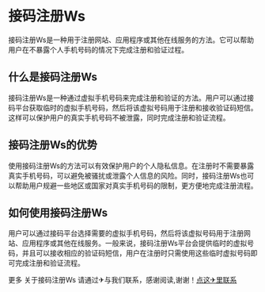 # 接码注册Ws

接码注册Ws是一种用于注册网站、应用程序或其他在线服务的方法。它可以帮助用户在不暴露个人手机号码的情况下完成注册和验证过程。

## 什么是接码注册Ws

接码注册Ws是一种通过虚拟手机号码来完成注册和验证的方法。用户可以通过接码平台获取临时的虚拟手机号码，然后将该虚拟号码用于注册和接收验证码短信。这样可以保护用户的真实手机号码不被泄露，同时完成注册和验证流程。

## 接码注册Ws的优势

使用接码注册Ws的方法可以有效保护用户的个人隐私信息。在注册时不需要暴露真实手机号码，可以避免被骚扰或泄露个人信息的风险。同时，接码注册Ws也可以帮助用户规避一些地区或国家对真实手机号码的限制，更方便地完成注册流程。

## 如何使用接码注册Ws

用户可以通过接码平台选择需要的虚拟手机号码，然后将该虚拟号码用于注册网站、应用程序或其他在线服务。一般来说，接码注册Ws平台会提供临时的虚拟号码，并且可以接收相应的验证码短信，用户在注册时只需使用这些临时虚拟号码即可完成注册和验证流程。

更多 关于接码注册Ws 请通过✈与我们联系，感谢阅读,谢谢！[点这✈里联系](https://gg.k02.cc)